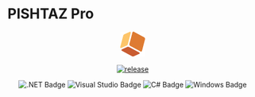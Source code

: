 # PISHTAZ Pro
<p align="center">
  <img alt="PISHTAZ Pro Logo" src="pishtaz.svg" width="10%" />
</p>

<p align="center">
  <a href="https://github.com/ESFA-Group/PishtazProReleases/releases/latest">
    <img alt="release" src="https://img.shields.io/github/v/release/ESFA-Group/PishtazProReleases" />
  </a>
</p>

<p align="center">
  <img alt=".NET Badge" src="https://img.shields.io/badge/.NET-512BD4?style=for-the-badge&logo=dotnet&logoColor=white" />
  <img alt="Visual Studio Badge" src="https://img.shields.io/badge/Visual_Studio-5C2D91?style=for-the-badge&logo=visual%20studio&logoColor=white" />
   <img alt="C# Badge" src="https://img.shields.io/badge/C%23-239120?style=for-the-badge&logo=csharp&logoColor=white" />
   <img alt="Windows Badge" src="https://img.shields.io/badge/Windows-0078D6?style=for-the-badge&logo=windows&logoColor=white" />
</p>

# 
